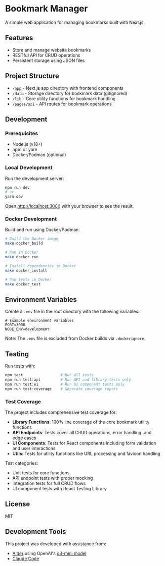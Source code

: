 # Bookmark Manager

A simple web application for managing bookmarks built with Next.js.

## Features

- Store and manage website bookmarks
- RESTful API for CRUD operations
- Persistent storage using JSON files

## Project Structure

- `/app` - Next.js app directory with frontend components
- `/data` - Storage directory for bookmark data (gitignored)
- `/lib` - Core utility functions for bookmark handling
- `/pages/api` - API routes for bookmark operations

## Development

### Prerequisites

- Node.js (v18+)
- npm or yarn
- Docker/Podman (optional)

### Local Development

Run the development server:

```bash
npm run dev
# or
yarn dev
```

Open [http://localhost:3000](http://localhost:3000) with your browser to see the result.

### Docker Development

Build and run using Docker/Podman:

```bash
# Build the Docker image
make docker_build

# Run in Docker
make docker_run

# Install dependencies in Docker
make docker_install

# Run tests in Docker
make docker_test
```

## Environment Variables

Create a `.env` file in the root directory with the following variables:

```
# Example environment variables
PORT=3000
NODE_ENV=development
```

Note: The `.env` file is excluded from Docker builds via `.dockerignore`.

## Testing

Run tests with:

```bash
npm test                 # Run all tests
npm run test:api         # Run API and library tests only
npm run test:ui          # Run UI component tests only
npm run test:coverage    # Generate coverage report
```

### Test Coverage

The project includes comprehensive test coverage for:

- **Library Functions**: 100% line coverage of the core bookmark utility functions
- **API Endpoints**: Tests cover all CRUD operations, error handling, and edge cases
- **UI Components**: Tests for React components including form validation and user interactions
- **Utils**: Tests for utility functions like URL processing and favicon handling

Test categories:
- Unit tests for core functions
- API endpoint tests with proper mocking
- Integration tests for full CRUD flows
- UI component tests with React Testing Library

## License

MIT

## Development Tools

This project was developed with assistance from:

- [Aider](https://aider.ai) using OpenAI's [o3-mini model](https://platform.openai.com/docs/models/o3-mini)
- [Claude Code](https://docs.anthropic.com/en/docs/agents-and-tools/claude-code/overview)
